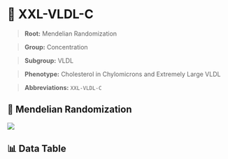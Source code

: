# 🧪 XXL-VLDL-C

> **Root:** Mendelian Randomization

> **Group:** Concentration  

> **Subgroup:** VLDL

> **Phenotype:** Cholesterol in Chylomicrons and Extremely Large VLDL  

> **Abbreviations:** `XXL-VLDL-C`

## 🧬 Mendelian Randomization  

<img src="/MR/Figures/Inverse/XXLhengxianVLDLhengxianC.png"/>


## 📊 Data Table


<CsvTableMRI src="/MR/Data/Inverse/XXLhengxianVLDLhengxianC.csv"/>
